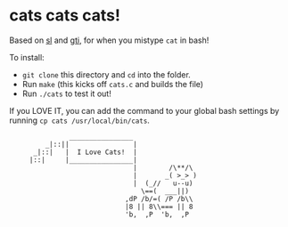 # cats cats cats!

Based on [sl](https://github.com/mtoyoda/sl) and [gti](https://github.com/rwos/gti), for when you mistype `cat` in bash!

To install:

- `git clone` this directory and `cd` into the folder.
- Run `make` (this kicks off `cats.c` and builds the file)
- Run `./cats` to test it out!

If you LOVE IT, you can add the command to your global bash settings by running `cp cats /usr/local/bin/cats`.

```
               ________________                 
         _|::||                |                
      _|::|   |  I Love Cats!  |                
     |::|     |________________|                
                               |        /\**/\
                               |       _( >_> )
                               |  (_//   u--u)  
                                 \==(  ___||)   
                             ,dP /b/=( /P /b\\  
                             |8 || 8\\=== || 8  
                             'b,  ,P  'b,  ,P   

```
